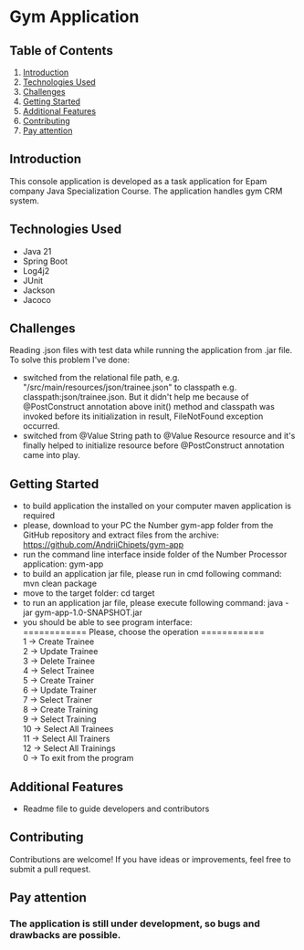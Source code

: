 # Gym Application

## Table of Contents
1. [Introduction](#introduction)
2. [Technologies Used](#technologies-used)
3. [Challenges](#challenges)
4. [Getting Started](#getting-started)
5. [Additional Features](#additional-features)
6. [Contributing](#contributing)
7. [Pay attention](#pay-attention)

## Introduction

This console application is developed as a task application for Epam company Java Specialization Course.
The application handles gym CRM system.

## Technologies Used

- Java 21
- Spring Boot
- Log4j2
- JUnit
- Jackson
- Jacoco

## Challenges

Reading .json files with test data while running the application from .jar file.
To solve this problem I've done:
- switched from the relational file path, e.g. "/src/main/resources/json/trainee.json" 
to classpath e.g. classpath:json/trainee.json. But it didn't help me because of @PostConstruct annotation above init() method and classpath was invoked before its initialization in result, FileNotFound exception occurred.
- switched from @Value String path to @Value Resource resource and it's finally helped to initialize resource before @PostConstruct annotation came into play.

## Getting Started
- to build application the installed on your computer maven application is required
- please, download to your PC the Number gym-app folder from the GitHub repository and extract files from the archive: https://github.com/AndriiChipets/gym-app
- run the command line interface inside folder of the Number Processor application: gym-app
- to build an application jar file, please run in cmd following command: mvn clean package
- move to the target folder: cd target
- to run an application jar file, please execute following command: java -jar gym-app-1.0-SNAPSHOT.jar
- you should be able to see program interface:  
============ Please, choose the operation ============  
1 -> Create Trainee  
2 -> Update Trainee  
3 -> Delete Trainee  
4 -> Select Trainee  
5 -> Create Trainer  
6 -> Update Trainer  
7 -> Select Trainer  
8 -> Create Training  
9 -> Select Training  
10 -> Select All Trainees  
11 -> Select All Trainers  
12 -> Select All Trainings  
0 -> To exit from the program  


## Additional Features

- Readme file to guide developers and contributors

## Contributing

Contributions are welcome! If you have ideas or improvements, feel free to submit a pull request.

## Pay attention

### The application is still under development, so bugs and drawbacks are possible.